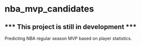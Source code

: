 # nba_mvp_candidates

## *** This project is still in development *** 

Predicting NBA regular season MVP based on player statistics. 
